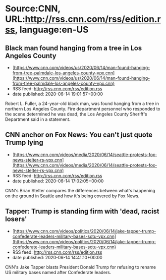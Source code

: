 # Source:CNN, URL:http://rss.cnn.com/rss/edition.rss, language:en-US

## Black man found hanging from a tree in Los Angeles County
 - [https://www.cnn.com/videos/us/2020/06/14/man-found-hanging-from-tree-palmdale-los-angeles-county-vpx.cnn](https://www.cnn.com/videos/us/2020/06/14/man-found-hanging-from-tree-palmdale-los-angeles-county-vpx.cnn)
 - RSS feed: http://rss.cnn.com/rss/edition.rss
 - date published: 2020-06-14 19:01:57+00:00

Robert L. Fuller, a 24-year-old black man, was found hanging from a tree in northern Los Angeles County. Fire department personnel who responded to the scene determined he was dead, the Los Angeles County Sheriff's Department said in a statement.

## CNN anchor on Fox News: You can't just quote Trump lying
 - [https://www.cnn.com/videos/media/2020/06/14/seattle-protests-fox-news-stelter-rs-vpx.cnn](https://www.cnn.com/videos/media/2020/06/14/seattle-protests-fox-news-stelter-rs-vpx.cnn)
 - RSS feed: http://rss.cnn.com/rss/edition.rss
 - date published: 2020-06-14 17:02:05+00:00

CNN's Brian Stelter compares the differences between what's happening on the ground in Seattle and how it's being covered by Fox News.

## Tapper: Trump is standing firm with 'dead, racist losers'
 - [https://www.cnn.com/videos/politics/2020/06/14/jake-tapper-trump-confederate-leaders-military-bases-sotu-vpx.cnn](https://www.cnn.com/videos/politics/2020/06/14/jake-tapper-trump-confederate-leaders-military-bases-sotu-vpx.cnn)
 - RSS feed: http://rss.cnn.com/rss/edition.rss
 - date published: 2020-06-14 14:41:10+00:00

CNN's Jake Tapper blasts President Donald Trump for refusing to rename US military bases named after Confederate leaders.

